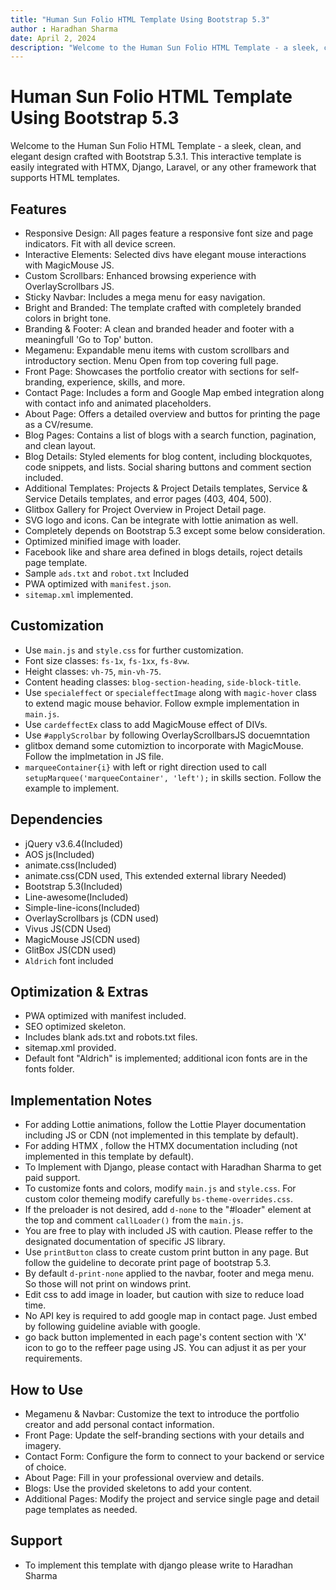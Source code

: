 ```yaml
---
title: "Human Sun Folio HTML Template Using Bootstrap 5.3"
author : Haradhan Sharma
date: April 2, 2024
description: "Welcome to the Human Sun Folio HTML Template - a sleek, clean, and elegant design crafted with Bootstrap 5.3.1. This interactive template is easily integrated with HTMX, Django, Laravel, or any other framework that supports HTML templates."
---
```


# Human Sun Folio HTML Template Using Bootstrap 5.3

Welcome to the Human Sun Folio HTML Template - a sleek, clean, and elegant design crafted with Bootstrap 5.3.1. This interactive template is easily integrated with HTMX, Django, Laravel, or any other framework that supports HTML templates.

## Features
- Responsive Design: All pages feature a responsive font size and page indicators. Fit with all device screen.
- Interactive Elements: Selected divs have elegant mouse interactions with MagicMouse JS.
- Custom Scrollbars: Enhanced browsing experience with OverlayScrollbars JS.
- Sticky Navbar: Includes a mega menu for easy navigation.
- Bright and Branded: The template crafted with completely branded colors in bright tone.
- Branding & Footer: A clean and branded header and footer with a meaningfull 'Go to Top' button.
- Megamenu: Expandable menu items with custom scrollbars and introductory section. Menu Open from top covering full page.
- Front Page: Showcases the portfolio creator with sections for self-branding, experience, skills, and more.
- Contact Page: Includes a form and Google Map embed integration along with contact info and animated placeholders.
- About Page: Offers a detailed overview and buttos for printing the page as a CV/resume.
- Blog Pages: Contains a list of blogs with a search function, pagination, and clean layout.
- Blog Details: Styled elements for blog content, including blockquotes, code snippets, and lists. Social sharing buttons and comment section included.
- Additional Templates: Projects & Project Details templates, Service & Service Details templates, and error pages (403, 404, 500).
- Glitbox Gallery for Project Overview in Project Detail page.
- SVG logo and icons. Can be integrate with lottie animation as well.
- Completely depends on Bootstrap 5.3 except some below consideration.
- Optimized minified image with loader.
- Facebook like and share area defined in blogs details, roject details page template.
- Sample `ads.txt` and `robot.txt` Included
- PWA optimized with `manifest.json`.
- `sitemap.xml` implemented.


## Customization
- Use `main.js` and `style.css` for further customization.
- Font size classes: `fs-1x`, `fs-1xx`, `fs-8vw`.
- Height classes: `vh-75`, `min-vh-75`.
- Content heading classes: `blog-section-heading`, `side-block-title`.
- Use `specialeffect` or `specialeffectImage` along with `magic-hover` class to extend magic mouse behavior. Follow exmple implementation in `main.js`.
- Use `cardeffectEx` class to add MagicMouse effect of DIVs.
- Use `#applyScrolbar` by following OverlayScrollbarsJS docuemntation
- glitbox demand some cutomiztion to incorporate with MagicMouse. Follow the implmetation in JS file.
- `marqueeContainer{i}` with left or right direction used to call `setupMarquee('marqueeContainer', 'left');` in skills section. Follow the example to implement.

## Dependencies
- jQuery v3.6.4(Included)
- AOS js(Included)
- animate.css(Included)
- animate.css(CDN used, This extended external library Needed)
- Bootstrap 5.3(Included)
- Line-awesome(Included)
- Simple-line-icons(Included)
- OverlayScrollbars js (CDN used)
- Vivus JS(CDN Used)
- MagicMouse JS(CDN used)
- GlitBox JS(CDN used)
- `Aldrich` font included

## Optimization & Extras
- PWA optimized with manifest included.
- SEO optimized skeleton.
- Includes blank ads.txt and robots.txt files.
- sitemap.xml provided.
- Default font "Aldrich" is implemented; additional icon fonts are in the fonts folder.

## Implementation Notes
- For adding Lottie animations, follow the Lottie Player documentation including JS or CDN (not implemented in this template by default).
- For adding HTMX , follow the HTMX documentation including (not implemented in this template by default).
- To Implement with Django, please contact with Haradhan Sharma to get paid support.
- To customize fonts and colors, modify `main.js` and `style.css`. For custom color themeing modify carefully `bs-theme-overrides.css`.
- If the preloader is not desired, add `d-none` to the "#loader" element at the top and comment `callLoader()` from the `main.js`.
- You are free to play with included JS with caution. Please reffer to the designated documentation of specific JS library. 
- Use `printButton` class to create custom print button in any page. But follow the guideline to decorate print page of bootstrap 5.3.
- By default `d-print-none` applied to the navbar, footer and mega menu. So those will not print on windows print. 
- Edit css to add image in loader, but caution with size to reduce load time.
- No API key is required to add google map in contact page. Just embed by following guideline aviable with google.
- go back button implemented in each page's content section with 'X' icon to go to the reffeer page using JS. You can adjust it as per your requirements.

## How to Use
- Megamenu & Navbar: Customize the text to introduce the portfolio creator and add personal contact information.
- Front Page: Update the self-branding sections with your details and imagery.
- Contact Form: Configure the form to connect to your backend or service of choice.
- About Page: Fill in your professional overview and details.
- Blogs: Use the provided skeletons to add your content.
- Additional Pages: Modify the project and service single page and detail page templates as needed.

## Support
- To implement this template with django please write to Haradhan Sharma
